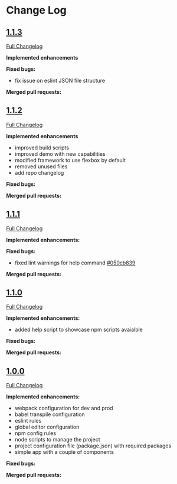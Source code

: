 # Change Log

## [1.1.3](https://gitlab.com/abreu.marcos/react-komenci-cli/tags/1.1.3)
[Full Changelog](https://gitlab.com/abreu.marcos/react-komenci-cli/commits/1.1.3)

**Implemented enhancements**

**Fixed bugs:**
- fix issue on eslint JSON file structure

**Merged pull requests:**



## [1.1.2](https://gitlab.com/abreu.marcos/react-komenci-cli/tags/1.1.2)
[Full Changelog](https://gitlab.com/abreu.marcos/react-komenci-cli/commits/1.1.2)

**Implemented enhancements**
- improved build scripts
- improved demo with new capabilities
- modified framework to use flexbox by default
- removed unused files
- add repo changelog

**Fixed bugs:**

**Merged pull requests:**



## [1.1.1](https://gitlab.com/abreu.marcos/react-komenci-cli/tags/1.1.1)
[Full Changelog](https://gitlab.com/abreu.marcos/react-komenci-cli/commits/1.1.1)

**Implemented enhancements:**

**Fixed bugs:**
- fixed lint warnings for help command
 [\#050cb839](https://gitlab.com/abreu.marcos/react-komenci-cli/commit/050cb839529fb166c69b5678e48f676a3033c343)

**Merged pull requests:**



## [1.1.0](https://gitlab.com/abreu.marcos/react-komenci-cli/tags/1.1.0)
[Full Changelog](https://gitlab.com/abreu.marcos/react-komenci-cli/commits/1.1.0)

**Implemented enhancements:**
- added help script to showcase npm scripts avaialble

**Fixed bugs:**

**Merged pull requests:**



## [1.0.0](https://gitlab.com/abreu.marcos/react-komenci-cli/tags/1.0.0)
[Full Changelog](https://gitlab.com/abreu.marcos/react-komenci-cli/commits/1.0.0)

**Implemented enhancements:**

- webpack configuration for dev and prod
- babel transpile configuration
- eslint rules
- global editor configuration
- npm config rules
- node scripts to manage the project
- project configuration file (package.json) with required packages
- simple app with a couple of components

**Fixed bugs:**

**Merged pull requests:**
